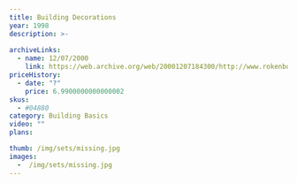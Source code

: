 ```yaml
---
title: Building Decorations
year: 1998
description: >-
  
archiveLinks:
  - name: 12/07/2000
    link: https://web.archive.org/web/20001207184300/http://www.rokenbok.com/catalog/pd_bb_building.html
priceHistory:
  - date: "?"
    price: 6.9900000000000002
skus:
  - #04880
category: Building Basics
video: ""
plans:

thumb: /img/sets/missing.jpg
images:
  -  /img/sets/missing.jpg
---
```

